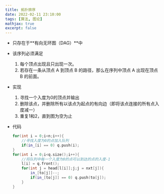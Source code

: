 ```yaml
---
title: 拓扑排序
date: 2022-02-11 23:10:00
tags: [算法, 图论]
mathjax: true
excerpt: false
---
```




- 只存在于**有向无环图（DAG）**中

- 该序列必须满足

  1. 每个顶点出现且只出现一次。
  2. 若存在一条从顶点 A 到顶点 B 的路径，那么在序列中顶点 A 出现在顶点 B 的前面。

- 实现

  1. 寻找一个入度为0的顶点并输出
  2. 删除该点，并删除所有以该点为起点的有向边（即将该点连接的所有点入度减一）
  3. 重复1和2，直到图为空为止

- 代码

  ```cpp
  for(int i = 0;i<n;i++){
      //寻找入度为0的点加入队列
      if(in_[i] == 0) q.push(i);
  }
  for(int i = 0;i<q.size();i++){
      //将队列中每一个入度为0的点可以到达的点的入度-1
      l[i] = q.front();
      for(int j = head[l[i]];j;j = nxt[j]){
          in_[to[j]]--;
          if(in_[to[j]] == 0) q.push(to[j]);
      }
  }
  ```

  
